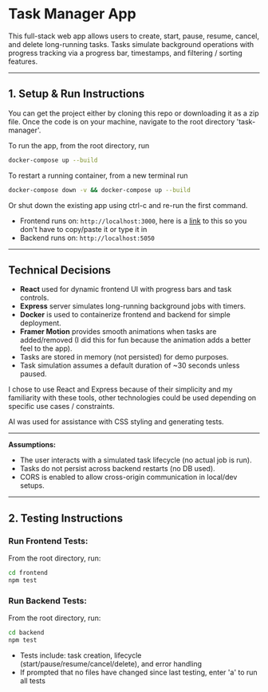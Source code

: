 # Task Manager App

This full-stack web app allows users to create, start, pause, resume, cancel, and delete long-running tasks. Tasks simulate background operations with progress tracking via a progress bar, timestamps, and filtering / sorting features.

---

## 1. Setup & Run Instructions

You can get the project either by cloning this repo or downloading it as a zip file. Once the code is on your machine, navigate to the root directory 'task-manager'.

To run the app, from the root directory, run

```bash
docker-compose up --build
```

To restart a running container, from a new terminal run

```bash
docker-compose down -v && docker-compose up --build
```

Or shut down the existing app using ctrl-c and re-run the first command.

- Frontend runs on: `http://localhost:3000`, here is a [link](http://localhost:3000) to this so you don't have to copy/paste it or type it in
- Backend runs on: `http://localhost:5050`

---

## Technical Decisions

- **React** used for dynamic frontend UI with progress bars and task controls.
- **Express** server simulates long-running background jobs with timers.
- **Docker** is used to containerize frontend and backend for simple deployment.
- **Framer Motion** provides smooth animations when tasks are added/removed (I did this for fun because the animation adds a better feel to the app).
- Tasks are stored in memory (not persisted) for demo purposes.
- Task simulation assumes a default duration of ~30 seconds unless paused.

I chose to use React and Express because of their simplicity and my familiarity with these tools, other technologies could be used depending on specific use cases / constraints.

AI was used for assistance with CSS styling and generating tests.

---

**Assumptions:**

- The user interacts with a simulated task lifecycle (no actual job is run).
- Tasks do not persist across backend restarts (no DB used).
- CORS is enabled to allow cross-origin communication in local/dev setups.

---

## 2. Testing Instructions

### Run Frontend Tests:
From the root directory, run:

```bash
cd frontend
npm test
```

### Run Backend Tests:
From the root directory, run:

```bash
cd backend
npm test
```

- Tests include: task creation, lifecycle (start/pause/resume/cancel/delete), and error handling
- If prompted that no files have changed since last testing, enter 'a' to run all tests
